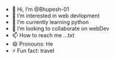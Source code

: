 - 👋 Hi, I’m @Bhupesh-01
- 👀 I’m interested in web devlopment
- 🌱 I’m currently learning python
- 💞️ I’m looking to collaborate on webDev
- 📫 How to reach me ...txt
- 😄 Pronouns: He
- ⚡ Fun fact: travel 

<!---
Bhupesh-01/Bhupesh-01 is a ✨ special ✨ repository because its `README.md` (this file) appears on your GitHub profile.
You can click the Preview link to take a look at your changes.
--->
